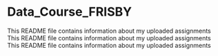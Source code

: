# Data_Course_FRISBY
This README file contains information about my uploaded assignments
This README file contains information about my uploaded assignments
This README file contains information about my uploaded assignments
